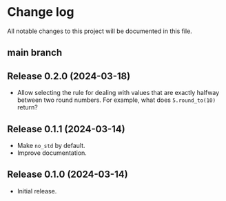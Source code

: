 # Change log

All notable changes to this project will be documented in this file.

## main branch

## Release 0.2.0 (2024-03-18)

* Allow selecting the rule for dealing with values that are exactly halfway
  between two round numbers. For example, what does `5.round_to(10)` return?

## Release 0.1.1 (2024-03-14)

* Make `no_std` by default.
* Improve documentation.

## Release 0.1.0 (2024-03-14)

* Initial release.
